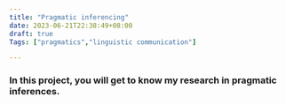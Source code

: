 ```yaml
---
title: "Pragmatic inferencing"
date: 2023-06-21T22:38:49+08:00
draft: true
Tags: ["pragmatics","linguistic communication"]

---
```


### In this project, you will get to know my research in pragmatic inferences. ###

